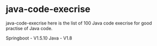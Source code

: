 # java-code-execrise
java-code-execrise
here is the list of 100 Java code execrise for good practise of Java code.

Springboot - V1.5.10
Java - V1.8
